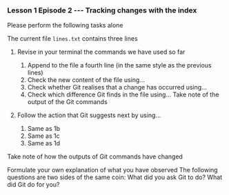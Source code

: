 
### Lesson 1 Episode 2 --- Tracking changes with the index
Please perform the following tasks alone

The current file `lines.txt` contains three lines

1. Revise in your terminal the commands we have used so far
    1. Append to the file a fourth line (in the same style as the previous lines)
    2. Check the new content of the file using...
    3. Check whether Git realises that a change has occurred using...
    4. Check which difference Git finds in the file using...
Take note of the output of the Git commands

2. Follow the action that Git suggests next by using...
    1. Same as 1b
    2. Same as 1c
    3. Same as 1d

Take note of how the outputs of Git commands have changed

Formulate your own explanation of what you have observed
The following questions are two sides of the same coin:
    What did you ask Git to do?
    What did Git do for you?